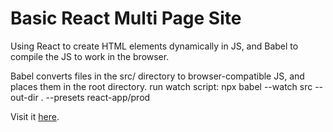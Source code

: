 # Basic React Multi Page Site

Using React to create HTML elements dynamically in JS, and Babel to compile the JS to work in the browser.

Babel converts files in the src/ directory to browser-compatible JS, and places them in the root directory. 
run watch script:
  npx babel --watch src --out-dir . --presets react-app/prod

Visit it [here](https://determined-archimedes-9cfb95.netlify.app/).
